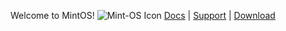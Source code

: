 Welcome to MintOS!
![Mint-OS Icon](https://github.com/nift4/Mint-OS/raw/master/icon.png)
[Docs](https://github.com/nift4/Mint-OS/wiki) | [Support](https://nift4.github.io/Mint-OS/support) | [Download](https://sourceforge.net/p/mint-os-project)
